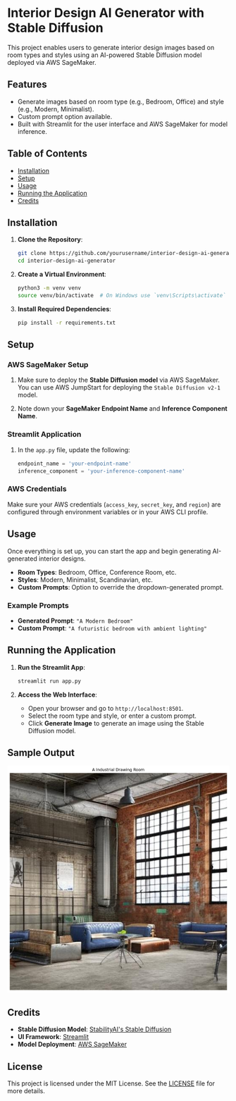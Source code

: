 # Interior Design AI Generator with Stable Diffusion

This project enables users to generate interior design images based on room types and styles using an AI-powered Stable Diffusion model deployed via AWS SageMaker.

## Features
- Generate images based on room type (e.g., Bedroom, Office) and style (e.g., Modern, Minimalist).
- Custom prompt option available.
- Built with Streamlit for the user interface and AWS SageMaker for model inference.

## Table of Contents
- [Installation](#installation)
- [Setup](#setup)
- [Usage](#usage)
- [Running the Application](#running-the-application)
- [Credits](#credits)

## Installation

1. **Clone the Repository**:
    ```bash
    git clone https://github.com/yourusername/interior-design-ai-generator.git
    cd interior-design-ai-generator
    ```

2. **Create a Virtual Environment**:
    ```bash
    python3 -m venv venv
    source venv/bin/activate  # On Windows use `venv\Scripts\activate`
    ```

3. **Install Required Dependencies**:
    ```bash
    pip install -r requirements.txt
    ```

## Setup

### AWS SageMaker Setup

1. Make sure to deploy the **Stable Diffusion model** via AWS SageMaker. You can use AWS JumpStart for deploying the `Stable Diffusion v2-1` model.

2. Note down your **SageMaker Endpoint Name** and **Inference Component Name**.

### Streamlit Application

1. In the `app.py` file, update the following:
    ```python
    endpoint_name = 'your-endpoint-name'
    inference_component = 'your-inference-component-name'
    ```

### AWS Credentials

Make sure your AWS credentials (`access_key`, `secret_key`, and `region`) are configured through environment variables or in your AWS CLI profile.

## Usage

Once everything is set up, you can start the app and begin generating AI-generated interior designs.

- **Room Types**: Bedroom, Office, Conference Room, etc.
- **Styles**: Modern, Minimalist, Scandinavian, etc.
- **Custom Prompts**: Option to override the dropdown-generated prompt.

### Example Prompts

- **Generated Prompt**: `"A Modern Bedroom"`
- **Custom Prompt**: `"A futuristic bedroom with ambient lighting"`

## Running the Application

1. **Run the Streamlit App**:
    ```bash
    streamlit run app.py
    ```

2. **Access the Web Interface**:
    - Open your browser and go to `http://localhost:8501`.
    - Select the room type and style, or enter a custom prompt.
    - Click **Generate Image** to generate an image using the Stable Diffusion model.

## Sample Output

![Sample Generated Image](https://github.com/xeeshanajmal/Interior-Design-by-AI/blob/main/images/industrial%20drawing%20room.png)

## Credits

- **Stable Diffusion Model**: [StabilityAI's Stable Diffusion](https://stability.ai/)
- **UI Framework**: [Streamlit](https://streamlit.io/)
- **Model Deployment**: [AWS SageMaker](https://aws.amazon.com/sagemaker/)

## License
This project is licensed under the MIT License. See the [LICENSE](LICENSE) file for more details.
